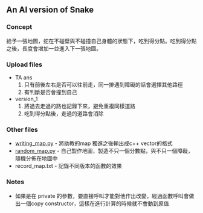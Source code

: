 
## An AI version of Snake
### Concept
給予一張地圖，蛇在不碰壁與不碰撞自己身體的狀態下，吃到得分點。吃到得分點之後，長度會增加一並進入下一張地圖。
### Upload files
* TA ans 
    1. 只有前後左右是否可以往前走，同一排遇到障礙的話會選擇其他路徑
    2. 有判斷是否會撞到自己
* version_1
    1. 將過去走過的路也記錄下來，避免重複同樣道路
    2. 吃到得分點後，走過的道路會消除
### Other files
* [writing_map.py](https://github.com/stephanie0324/Data-Structure-2020/blob/master/Final/writing_map.py) - 將助教的map 獨進之後輸出成c++ vector的格式
* [random_map.py](https://github.com/stephanie0324/Data-Structure-2020/blob/master/Final/random_map.py) - 自己製作地圖，製造不只一個分數點，與不只一個障礙，隨機分佈在地圖中
* record_map.txt - 記錄不同版本的函數的效果
### Notes
* 如果是在 private 的參數，要直接呼叫才能對他作出改變，經過函數呼叫會做出一個copy constructor，這樣在進行計算的時候就不會動到原值
